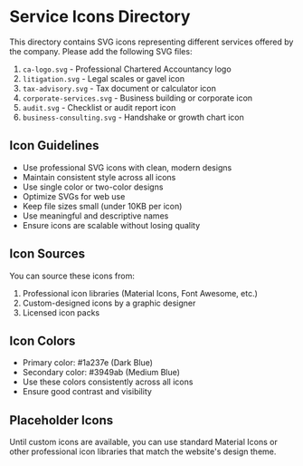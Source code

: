 # Service Icons Directory

This directory contains SVG icons representing different services offered by the company. Please add the following SVG files:

1. `ca-logo.svg` - Professional Chartered Accountancy logo
2. `litigation.svg` - Legal scales or gavel icon
3. `tax-advisory.svg` - Tax document or calculator icon
4. `corporate-services.svg` - Business building or corporate icon
5. `audit.svg` - Checklist or audit report icon
6. `business-consulting.svg` - Handshake or growth chart icon

## Icon Guidelines

- Use professional SVG icons with clean, modern designs
- Maintain consistent style across all icons
- Use single color or two-color designs
- Optimize SVGs for web use
- Keep file sizes small (under 10KB per icon)
- Use meaningful and descriptive names
- Ensure icons are scalable without losing quality

## Icon Sources

You can source these icons from:
1. Professional icon libraries (Material Icons, Font Awesome, etc.)
2. Custom-designed icons by a graphic designer
3. Licensed icon packs

## Icon Colors

- Primary color: #1a237e (Dark Blue)
- Secondary color: #3949ab (Medium Blue)
- Use these colors consistently across all icons
- Ensure good contrast and visibility

## Placeholder Icons

Until custom icons are available, you can use standard Material Icons or other professional icon libraries that match the website's design theme. 